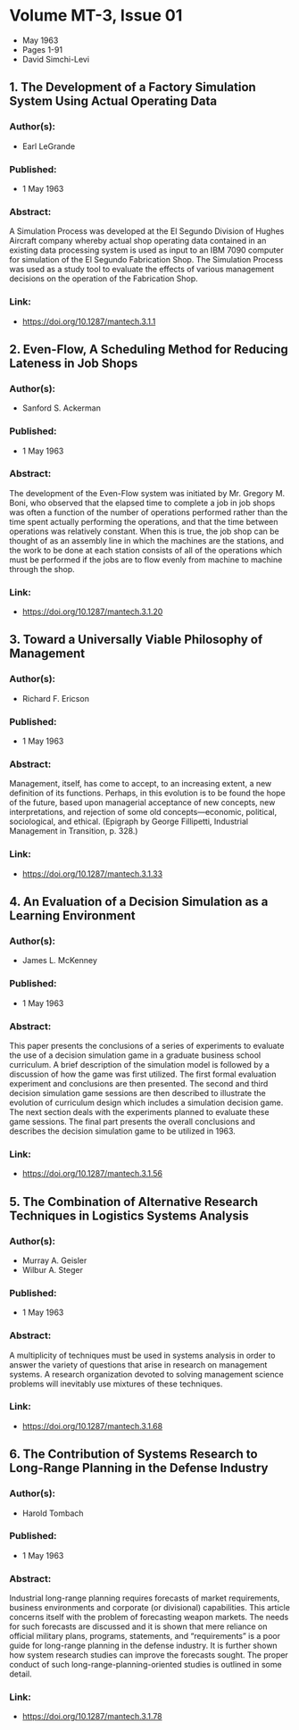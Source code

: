 # Volume MT-3, Issue 01
- May 1963
- Pages 1-91
- David Simchi-Levi

## 1. The Development of a Factory Simulation System Using Actual Operating Data
### Author(s):
- Earl LeGrande
### Published:
- 1 May 1963
### Abstract:
A Simulation Process was developed at the El Segundo Division of Hughes Aircraft company whereby actual shop operating data contained in an existing data processing system is used as input to an IBM 7090 computer for simulation of the El Segundo Fabrication Shop. The Simulation Process was used as a study tool to evaluate the effects of various management decisions on the operation of the Fabrication Shop.
### Link:
- https://doi.org/10.1287/mantech.3.1.1

## 2. Even-Flow, A Scheduling Method for Reducing Lateness in Job Shops
### Author(s):
- Sanford S. Ackerman
### Published:
- 1 May 1963
### Abstract:
The development of the Even-Flow system was initiated by Mr. Gregory M. Boni, who observed that the elapsed time to complete a job in job shops was often a function of the number of operations performed rather than the time spent actually performing the operations, and that the time between operations was relatively constant. When this is true, the job shop can be thought of as an assembly line in which the machines are the stations, and the work to be done at each station consists of all of the operations which must be performed if the jobs are to flow evenly from machine to machine through the shop.
### Link:
- https://doi.org/10.1287/mantech.3.1.20

## 3. Toward a Universally Viable Philosophy of Management
### Author(s):
- Richard F. Ericson
### Published:
- 1 May 1963
### Abstract:
Management, itself, has come to accept, to an increasing extent, a new definition of its functions. Perhaps, in this evolution is to be found the hope of the future, based upon managerial acceptance of new concepts, new interpretations, and rejection of some old concepts—economic, political, sociological, and ethical. (Epigraph by George Fillipetti, Industrial Management in Transition, p. 328.)
### Link:
- https://doi.org/10.1287/mantech.3.1.33

## 4. An Evaluation of a Decision Simulation as a Learning Environment
### Author(s):
- James L. McKenney
### Published:
- 1 May 1963
### Abstract:
This paper presents the conclusions of a series of experiments to evaluate the use of a decision simulation game in a graduate business school curriculum. A brief description of the simulation model is followed by a discussion of how the game was first utilized. The first formal evaluation experiment and conclusions are then presented. The second and third decision simulation game sessions are then described to illustrate the evolution of curriculum design which includes a simulation decision game. The next section deals with the experiments planned to evaluate these game sessions. The final part presents the overall conclusions and describes the decision simulation game to be utilized in 1963.
### Link:
- https://doi.org/10.1287/mantech.3.1.56

## 5. The Combination of Alternative Research Techniques in Logistics Systems Analysis
### Author(s):
- Murray A. Geisler
- Wilbur A. Steger
### Published:
- 1 May 1963
### Abstract:
A multiplicity of techniques must be used in systems analysis in order to answer the variety of questions that arise in research on management systems. A research organization devoted to solving management science problems will inevitably use mixtures of these techniques.
### Link:
- https://doi.org/10.1287/mantech.3.1.68

## 6. The Contribution of Systems Research to Long-Range Planning in the Defense Industry
### Author(s):
- Harold Tombach
### Published:
- 1 May 1963
### Abstract:
Industrial long-range planning requires forecasts of market requirements, business environments and corporate (or divisional) capabilities. This article concerns itself with the problem of forecasting weapon markets. The needs for such forecasts are discussed and it is shown that mere reliance on official military plans, programs, statements, and “requirements” is a poor guide for long-range planning in the defense industry. It is further shown how system research studies can improve the forecasts sought. The proper conduct of such long-range-planning-oriented studies is outlined in some detail.
### Link:
- https://doi.org/10.1287/mantech.3.1.78

